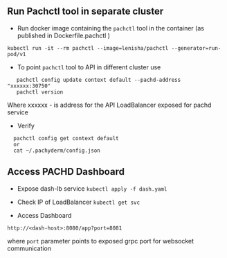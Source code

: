 ## Run Pachctl tool in separate cluster

- Run docker image containing the `pachctl` tool in the container (as published in Dockerfile.pachctl )

```
kubectl run -it --rm pachctl --image=lenisha/pachctl --generator=run-pod/v1
```


- To point `pachctl` tool to API in different cluster use

```
   pachctl config update context default --pachd-address "xxxxxx:30750"
   pachctl version
```

Where xxxxxx - is address for the API LoadBalancer exposed for pachd service

- Verify

```
  pachctl config get context default
  or
  cat ~/.pachyderm/config.json
```

## Access PACHD Dashboard

- Expose dash-lb service `kubectl apply -f dash.yaml`

- Check IP of LoadBalancer `kubectl get svc`

- Access Dashboard

```
http://<dash-host>:8080/app?port=8081
```

where `port` parameter points to exposed grpc port for websocket communication

